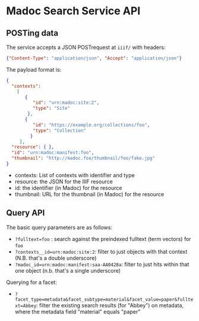 # Madoc Search Service API

## POSTing data

The service accepts a JSON POSTrequest at `iiif/` with headers:

```json
{"Content-Type": "application/json", "Accept": "application/json"}
```

The payload format is:

```json
{
  "contexts": 
    [
       {
          "id": "urn:madoc:site:2", 
          "type": "Site"
        },
       {
          "id": "https://example.org/collections/foo",
          "type": "Collection"
         }
     ],
  "resource": { },
  "id": "urn:madoc:manifest:foo",
  "thumbnail": "http://madoc.foo/thumbnail/foo/fake.jpg"
}
```

* contexts: List of contexts with identifier and type
* resource: the JSON for the IIIF resource
* id: the identifier (in Madoc) for the resource
* thumbnail: URL for the thumbnail (in Madoc) for the resource

## Query API

The basic query parameters are as follows:

* `?fulltext=foo` : search against the preindexed fulltext (term vectors) for `foo`
* `?contexts__id=urn:madoc:site:2`: filter to just objects with that context (N.B. that's a double underscore)
* `?madoc_id=urn:madoc:manifest:saa-AA0428a`: filter to just hits within that one object (n.b. that's a single underscore)

Querying for a facet:

* `?facet_type=metadata&facet_subtype=material&facet_value=paper&fulltext=Abbey`: filter the existing search results (for "Abbey") on metadata, where the metadata field "material" equals "paper"